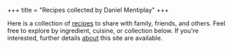 +++
title = "Recipes collected by Daniel Mentiplay"
+++

Here is a collection of [recipes](recipes) to share with family, friends, and others. Feel free to explore by ingredient, cuisine, or collection below. If you're interested, further details [about](about) this site are available.
